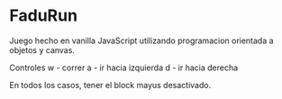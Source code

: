 # FaduRun
Juego hecho en vanilla JavaScript utilizando programacion orientada a objetos y canvas.

Controles
w - correr
a - ir hacia izquierda
d - ir hacia derecha

En todos los casos, tener el block mayus desactivado.
